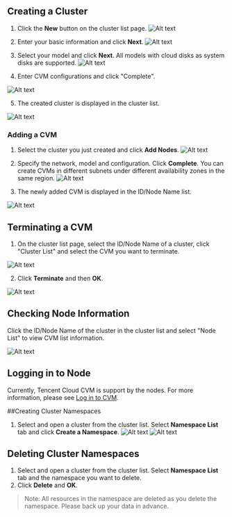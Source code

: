 ## Creating a Cluster
1. Click the **New** button on the cluster list page.
![Alt text](https://mc.qcloudimg.com/static/img/9392ef717e58c9acae2d7a6522d0ecf5/Image+001.png)

2. Enter your basic information and click **Next**.
![Alt text](https://mc.qcloudimg.com/static/img/0d5d80fceb147d451533ece2d510b7b9/Image+002.png)


3. Select your model and click **Next**. All models with cloud disks as system disks are supported.
![Alt text](https://mc.qcloudimg.com/static/img/0b5cb08e7bbaad58621f980842576c78/Image+003.png)

4. Enter CVM configurations and click "Complete".

![Alt text](https://mc.qcloudimg.com/static/img/2e633dbaa3ba8a2a996404646f20b195/Image+004.png)

5. The created cluster is displayed in the cluster list.

![Alt text](https://mc.qcloudimg.com/static/img/5f35f95bb86c3464bf4152bd47d81926/Image+006.png)

### Adding a CVM
1. Select the cluster you just created and click **Add Nodes**.
![Alt text](https://mc.qcloudimg.com/static/img/2e548b3ffc6ce089a3f4474cc432fbbb/Image+041.png)

2. Specify the network, model and configuration. Click **Complete**. You can create CVMs in different subnets under different availability zones in the same region.
![Alt text](https://mc.qcloudimg.com/static/img/7dc7b7a12fda0e6a3db8b23c31c18957/Image+042.png)

3. The newly added CVM is displayed in the ID/Node Name list.

![Alt text](https://mc.qcloudimg.com/static/img/f5d9b2eccd3304adc38f1989ed9fa60d/Image+043.png)

## Terminating a CVM
1. On the cluster list page, select the ID/Node Name of a cluster, click "Cluster List" and select the CVM you want to terminate.

![Alt text](https://mc.qcloudimg.com/static/img/61ceaf3d01c31dfd57159be526bdc2d4/Image+044.png)

2. Click **Terminate** and then **OK**.

![Alt text](https://mc.qcloudimg.com/static/img/93e97bf9c181c470a05f59962c7804d1/Image+045.png)

## Checking Node Information

Click the ID/Node Name of the cluster in the cluster list and select "Node List" to view CVM list information.

![Alt text](https://mc.qcloudimg.com/static/img/dce49afd7da5acf8e16ff2dff5faf4d2/Image+046.png)

## Logging in to Node
Currently, Tencent Cloud CVM is support by the nodes. For more information, please see [Log in to CVM](https://cloud.tencent.com/doc/product/213/5436).

##Creating Cluster Namespaces

1. Select and open a cluster from the cluster list. Select **Namespace List** tab and click **Create a Namespace**.
![Alt text](https://mc.qcloudimg.com/static/img/a36cb53b22284df29ec3b2c710654001/Image+002.png)
![Alt text](https://mc.qcloudimg.com/static/img/8a8d7575aa04540385f70d70955f544f/Image+001.png)

## Deleting Cluster Namespaces

1. Select and open a cluster from the cluster list. Select **Namespace List** tab and the namespace you want to delete.
2. Click **Delete** and **OK**.

>Note: All resources in the namespace are deleted as you delete the namespace. Please back up your data in advance.